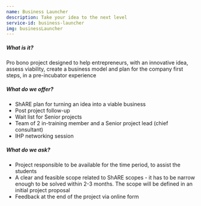 ```yaml
---
name: Business Launcher
description: Take your idea to the next level
service-id: business-launcher
img: businessLauncher
---
```

##### What is it?
Pro bono project designed to help entrepreneurs, with an innovative idea, assess viability, create a business model and plan for the company first steps, in a pre-incubator experience

##### What do we offer?
* ShARE plan for turning an idea into a viable business
* Post project follow-up
* Wait list for Senior projects
* Team of 2 in-training member and a Senior project lead (chief consultant)
* IHP networking session



##### What do we ask?
* Project responsible to be available for the time period, to assist the students
* A clear and feasible scope related to ShARE scopes - it has to be narrow enough to be solved within 2-3 months. The scope will be defined in an initial project proposal
* Feedback at the end of the project via online form
